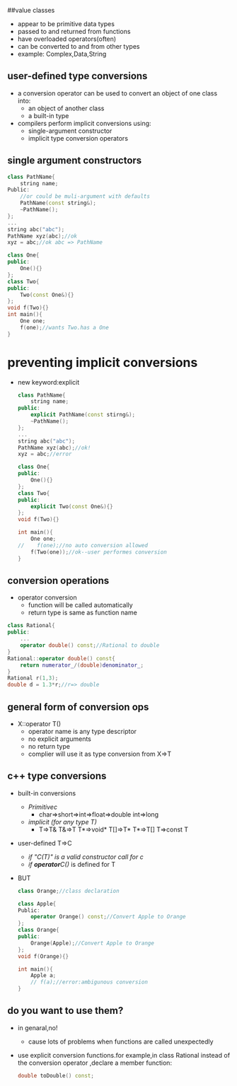 ##value classes

- appear to be primitive data types
- passed to and returned from functions
- have overloaded operators(often)
- can be converted to and from other types
- example: Complex,Data,String

## user-defined type conversions

- a conversion operator can be used to convert an object of one class into:
  - an object of another class
  - a built-in type
- compilers perform implicit conversions using:
  - single-argument constructor
  - implicit type conversion operators

## single argument constructors

```cpp
class PathName{
    string name;
Public:
    //or could be muli-argument with defaults
    PathName(const string&);
    ~PathName();
};
...
string abc("abc");
PathName xyz(abc);//ok
xyz = abc;//ok abc => PathName
```

```cpp
class One{
public:
    One(){}
};
class Two{
public:
    Two(const One&){}
};
void f(Two){}
int main(){
    One one;
    f(one);//wants Two.has a One
}
```

# preventing implicit conversions

- new keyword:explicit

  ```cpp
  class PathName{
      string name;
  public:
      explicit PathName(const stirng&);
      ~PathName();
  };
  ...
  string abc("abc");
  PathName xyz(abc);//ok!
  xyz = abc;//error
  ```

  ```cpp
  class One{
  public:
      One(){}
  };
  class Two{
  public:
      explicit Two(const One&){}
  };
  void f(Two){}
  
  int main(){
      One one;
  //    f(one);//no auto conversion allowed
      f(Two(one));//ok--user performes conversion
  }
  ```

## conversion operations

- operator conversion
  - function will be called automatically
  - return type is same as function name

```cpp
class Rational{
public:
    ...
    operator double() const;//Rational to double
}
Rational::operator double() const{
    return numerator_/(double)denominator_;
}
Rational r(1,3);
double d = 1.3*r;//r=> double
```

## general form of conversion ops

- X::operator T()
  - operator name is any type descriptor
  - no explicit arguments
  - no return type
  - complier will use it as type conversion from X=>T

## c++ type conversions

- built-in conversions

  - *Primitivec*
    - char=>short=>int=>float=>double    int=>long
  - *implicit (for any type T)*
    - T=>T&    T&=>T    T*=>void*    T[]=>T*     T*=>T[]    T=>const T

- user-defined T=>C

  - *if "C(T)" is a valid constructor call for c* 
  - *if **operator**C()* is defined for T

- BUT

  ```cpp
  class Orange;//class declaration
  
  class Apple{
  Public:
      operator Orange() const;//Convert Apple to Orange
  };
  class Orange{
  public:
      Orange(Apple);//Convert Apple to Orange
  };
  void f(Orange){}
  
  int main(){
      Apple a;
      // f(a);//error:ambigunous conversion
  }
  ```

## do you want to use them?

- in genaral,no!

  - cause lots of problems when functions are called unexpectedly

- use explicit conversion functions.for example,in class Rational instead of the conversion operator ,declare a member function:

  ```cpp
  double toDouble() const;
  ```


​	
